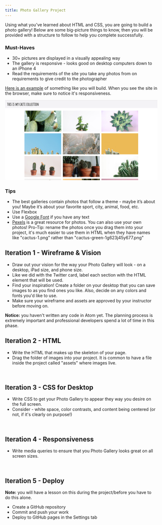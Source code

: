 ```yaml
---
title: Photo Gallery Project
---
```


Using what you’ve learned about HTML and CSS, you are going to build a photo gallery! Below are some big-picture things to know, then you will be provided with a structure to follow to help you complete successfully.

### Must-Haves

- 30+ pictures are displayed in a visually appealing way
- The gallery is responsive - looks good on desktop computers down to an iPhone 4
- Read the requirements of the site you take any photos from on requirements to give credit to the photographer

<a target="blank" href="https://ameseee.github.io/photo-gallery-example/">Here is an example</a> of something like you will build. When you see the site in the browser, make sure to notice it's responsiveness.

<img src="./assets/exemplar.png" alt="example photo gallery with cacti">

### Tips

- The best galleries contain photos that follow a theme - maybe it’s about you! Maybe it’s about your favorite sport, city, animal, food, etc.
- Use Flexbox
- Use a [Google Font](https://fonts.google.com/) if you have any text
- [Pexels](https://www.pexels.com/) is a great resource for photos. You can also use your own photos! Pro-Tip: rename the photos once you drag them into your project, it's much easier to use them in HTML when they have names like "cactus-1.png" rather than "cactus-green-1g623j45y677.png"

## Iteration 1 - Wireframe & Vision

- Draw out your vision for the way your Photo Gallery will look - on a desktop, iPad size, and phone size.
- Like we did with the Twitter card, label each section with the HTML element that will be used.
- Find your inspiration! Create a folder on your desktop that you can save images to as you find ones you like. Also, decide on any colors and fonts you'd like to use.
- Make sure your wireframe and assets are approved by your instructor before moving on.

**Notice:** you haven't written any code in Atom yet. The planning process is extremely important and professional developers spend a lot of time in this phase.
<br>

## Iteration 2 - HTML

- Write the HTML that makes up the skeleton of your page.
- Drag the folder of images into your project. It is common to have a file inside the project called "assets" where images live.
<br>

## Iteration 3 - CSS for Desktop

- Write CSS to get your Photo Gallery to appear they way you desire on the full screen.
- Consider - white space, color contrasts, and content being centered (or not, if it's clearly on purpose!)
<br>

## Iteration 4 - Responsiveness

- Write media queries to ensure that you Photo Gallery looks great on all screen sizes.
<br>

## Iteration 5 - Deploy

**Note:** you will have a lesson on this during the project/before you have to do this alone.

- Create a GitHub repository
- Commit and push your work
- Deploy to GitHub pages in the Settings tab
